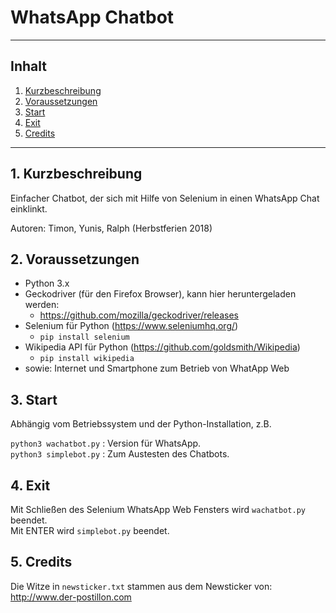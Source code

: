 # WhatsApp Chatbot

***

## Inhalt
 1. [Kurzbeschreibung](#1-kurzbeschreibung)
 2. [Voraussetzungen](#2-voraussetzungen)
 3. [Start](#3-start)
 4. [Exit](#4-exit)
 5. [Credits](#5-credits)
 
***

## 1. Kurzbeschreibung

Einfacher Chatbot, der sich mit Hilfe von Selenium in einen WhatsApp Chat einklinkt.

Autoren: Timon, Yunis, Ralph (Herbstferien 2018)

## 2. Voraussetzungen

 * Python 3.x
 * Geckodriver (für den Firefox Browser), kann hier heruntergeladen werden:
     * https://github.com/mozilla/geckodriver/releases
 * Selenium für Python (https://www.seleniumhq.org/)
     * `pip install selenium`
 * Wikipedia API für Python (https://github.com/goldsmith/Wikipedia)
     * `pip install wikipedia`
 * sowie: Internet und Smartphone zum Betrieb von WhatApp Web 

## 3. Start

Abhängig vom Betriebssystem und der Python-Installation, z.B.

`python3 wachatbot.py` : Version für WhatsApp.<br />
`python3 simplebot.py` : Zum Austesten des Chatbots.

## 4. Exit

Mit Schließen des Selenium WhatsApp Web Fensters wird `wachatbot.py` beendet.<br />
Mit ENTER wird `simplebot.py` beendet.

## 5. Credits

Die Witze in `newsticker.txt` stammen aus dem Newsticker von: http://www.der-postillon.com 

